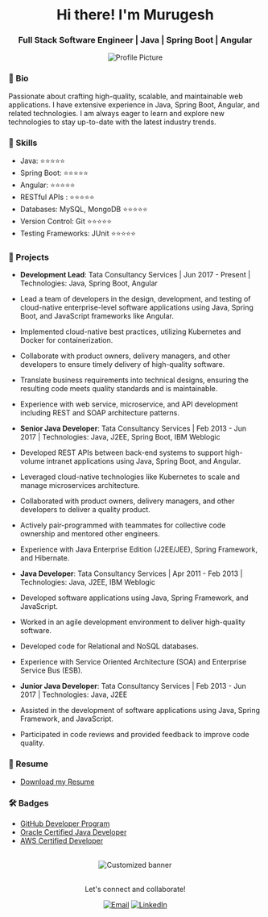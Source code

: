 <div align="center">
  <h1>Hi there! I'm Murugesh</h1>
  <h3>Full Stack Software Engineer | Java | Spring Boot | Angular</h3>
</div>

<div align="center">
  <img src="https://your-profile-picture-url" alt="Profile Picture">
</div>

### 📝 Bio
Passionate about crafting high-quality, scalable, and maintainable web applications. I have extensive experience in Java, Spring Boot, Angular, and related technologies. I am always eager to learn and explore new technologies to stay up-to-date with the latest industry trends.

### 🚀 Skills
- Java: ⭐⭐⭐⭐⭐
- Spring Boot: ⭐⭐⭐⭐⭐
- Angular: ⭐⭐⭐⭐⭐
- RESTful APIs : ⭐⭐⭐⭐⭐
- Databases: MySQL, MongoDB ⭐⭐⭐⭐⭐
- Version Control: Git ⭐⭐⭐⭐⭐
- Testing Frameworks: JUnit ⭐⭐⭐⭐⭐

### 🔨 Projects
- **Development Lead**: Tata Consultancy Services | Jun 2017 - Present | Technologies: Java, Spring Boot, Angular 
- Lead a team of developers in the design, development, and testing of cloud-native enterprise-level software applications using Java, Spring Boot, and JavaScript frameworks like Angular.
- Implemented cloud-native best practices, utilizing Kubernetes and Docker for containerization.
- Collaborate with product owners, delivery managers, and other developers to ensure timely delivery of high-quality software.
- Translate business requirements into technical designs, ensuring the resulting code meets quality standards and is maintainable.
- Experience with web service, microservice, and API development including REST and SOAP architecture patterns.
  
- **Senior Java Developer**: Tata Consultancy Services | Feb 2013 - Jun 2017 | Technologies: Java, J2EE, Spring Boot, IBM Weblogic 
- Developed REST APIs between back-end systems to support high-volume intranet applications using Java, Spring Boot, and Angular.
- Leveraged cloud-native technologies like Kubernetes to scale and manage microservices architecture.
- Collaborated with product owners, delivery managers, and other developers to deliver a quality product.
- Actively pair-programmed with teammates for collective code ownership and mentored other engineers.
- Experience with Java Enterprise Edition (J2EE/JEE), Spring Framework, and Hibernate.


- **Java Developer**: Tata Consultancy Services | Apr 2011 - Feb 2013 | Technologies: Java, J2EE, IBM Weblogic 
- Developed software applications using Java, Spring Framework, and JavaScript.
- Worked in an agile development environment to deliver high-quality software.
- Developed code for Relational and NoSQL databases.
- Experience with Service Oriented Architecture (SOA) and Enterprise Service Bus (ESB).


- **Junior Java Developer**: Tata Consultancy Services | Feb 2013 - Jun 2017 | Technologies: Java, J2EE
- Assisted in the development of software applications using Java, Spring Framework, and JavaScript.
- Participated in code reviews and provided feedback to improve code quality.

### 📄 Resume 
- [Download my Resume](https://github.com/murugeshkumark/murugeshkumark/blob/main/Murugesh%20Kumar%20Resume%20.pdf)

### 🛠️ Badges
- [GitHub Developer Program](https://developer.github.com/program/)
- [Oracle Certified Java Developer](https://education.oracle.com/java-certification)
- [AWS Certified Developer](https://aws.amazon.com/certification/)

</br>

<div align="center">
  <img src="https://your-customized-gif-or-image-url" alt="Customized banner">
</div>

</br>

<div align="center">
  <p>Let's connect and collaborate!</p>
  <a href="mailto:master4uall@gmail.com"><img src="https://img.shields.io/badge/Email-me-blue" alt="Email"></a>
  <a href="https://www.linkedin.com/in/murugeshkumar/"><img src="https://img.shields.io/badge/LinkedIn-Connect-blue" alt="LinkedIn"></a>
</div>
